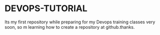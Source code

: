# DEVOPS-TUTORIAL
Its my first repository while preparing for my Devops training classes very soon, so m learning how to create a repository at github.thanks.
